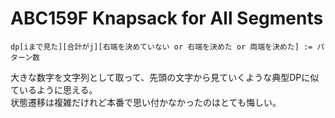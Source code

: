 # ABC159F Knapsack for All Segments

```
dp[iまで見た][合計がj][右端を決めていない or 右端を決めた or 両端を決めた] := パターン数
```

大きな数字を文字列として取って、先頭の文字から見ていくような典型DPに似ているように思える。<br />
状態遷移は複雑だけれど本番で思い付かなかったのはとても悔しい。<br />
